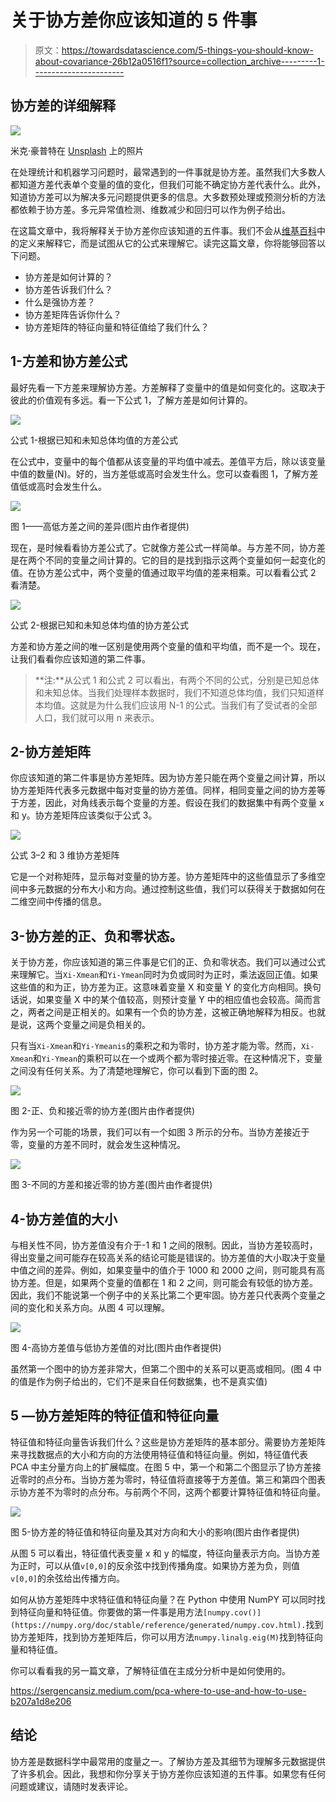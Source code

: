 # 关于协方差你应该知道的 5 件事

> 原文：<https://towardsdatascience.com/5-things-you-should-know-about-covariance-26b12a0516f1?source=collection_archive---------1----------------------->

## 协方差的详细解释

![](img/7b871c676d01c9d436d8cea960aab623.png)

米克·豪普特在 [Unsplash](https://unsplash.com/s/photos/dots?utm_source=unsplash&utm_medium=referral&utm_content=creditCopyText) 上的照片

在处理统计和机器学习问题时，最常遇到的一件事就是协方差。虽然我们大多数人都知道方差代表单个变量的值的变化，但我们可能不确定协方差代表什么。此外，知道协方差可以为解决多元问题提供更多的信息。大多数预处理或预测分析的方法都依赖于协方差。多元异常值检测、维数减少和回归可以作为例子给出。

在这篇文章中，我将解释关于协方差你应该知道的五件事。我们不会从[维基百科](https://en.wikipedia.org/wiki/Covariance)中的定义来解释它，而是试图从它的公式来理解它。读完这篇文章，你将能够回答以下问题。

*   协方差是如何计算的？
*   协方差告诉我们什么？
*   什么是强协方差？
*   协方差矩阵告诉你什么？
*   协方差矩阵的特征向量和特征值给了我们什么？

## 1-方差和协方差公式

最好先看一下方差来理解协方差。方差解释了变量中的值是如何变化的。这取决于彼此的价值观有多远。看一下公式 1，了解方差是如何计算的。

![](img/6332d2b1beaee0dd9e10678bc0cb633d.png)

公式 1-根据已知和未知总体均值的方差公式

在公式中，变量中的每个值都从该变量的平均值中减去。差值平方后，除以该变量中值的数量(N)。好的，当方差低或高时会发生什么。您可以查看图 1，了解方差值低或高时会发生什么。

![](img/cd9ef4f412e2e06e35e60d393185d982.png)

图 1——高低方差之间的差异(图片由作者提供)

现在，是时候看看协方差公式了。它就像方差公式一样简单。与方差不同，协方差是在两个不同的变量之间计算的。它的目的是找到指示这两个变量如何一起变化的值。在协方差公式中，两个变量的值通过取平均值的差来相乘。可以看看公式 2 看清楚。

![](img/79be7acce2130757bed4d20325b2b73c.png)

公式 2-根据已知和未知总体均值的协方差公式

方差和协方差之间的唯一区别是使用两个变量的值和平均值，而不是一个。现在，让我们看看你应该知道的第二件事。

> **注:**从公式 1 和公式 2 可以看出，有两个不同的公式，分别是已知总体和未知总体。当我们处理样本数据时，我们不知道总体均值，我们只知道样本均值。这就是为什么我们应该用 N-1 的公式。当我们有了受试者的全部人口，我们就可以用 n 来表示。

## 2-协方差矩阵

你应该知道的第二件事是协方差矩阵。因为协方差只能在两个变量之间计算，所以协方差矩阵代表多元数据中每对变量的协方差值。同样，相同变量之间的协方差等于方差，因此，对角线表示每个变量的方差。假设在我们的数据集中有两个变量 x 和 y。协方差矩阵应该类似于公式 3。

![](img/8cfec50e2e5bd9c316435ec1d24a64b6.png)

公式 3–2 和 3 维协方差矩阵

它是一个对称矩阵，显示每对变量的协方差。协方差矩阵中的这些值显示了多维空间中多元数据的分布大小和方向。通过控制这些值，我们可以获得关于数据如何在二维空间中传播的信息。

## 3-协方差的正、负和零状态。

关于协方差，你应该知道的第三件事是它们的正、负和零状态。我们可以通过公式来理解它。当`Xi-Xmean`和`Yi-Ymean`同时为负或同时为正时，乘法返回正值。如果这些值的和为正，协方差为正。这意味着变量 X 和变量 Y 的变化方向相同。换句话说，如果变量 X 中的某个值较高，则预计变量 Y 中的相应值也会较高。简而言之，两者之间是正相关的。如果有一个负的协方差，这被正确地解释为相反。也就是说，这两个变量之间是负相关的。

只有当`Xi-Xmean`和`Yi-Ymeanis`的乘积之和为零时，协方差才能为零。然而，`Xi-Xmean`和`Yi-Ymean`的乘积可以在一个或两个都为零时接近零。在这种情况下，变量之间没有任何关系。为了清楚地理解它，你可以看到下面的图 2。

![](img/bb854f75aafc50161c28f218176ec2ef.png)

图 2-正、负和接近零的协方差(图片由作者提供)

作为另一个可能的场景，我们可以有一个如图 3 所示的分布。当协方差接近于零，变量的方差不同时，就会发生这种情况。

![](img/840f50006d3c03109e83e47081edc02b.png)

图 3-不同的方差和接近零的协方差(图片由作者提供)

## 4-协方差值的大小

与相关性不同，协方差值没有介于-1 和 1 之间的限制。因此，当协方差较高时，得出变量之间可能存在较高关系的结论可能是错误的。协方差值的大小取决于变量中值之间的差异。例如，如果变量中的值介于 1000 和 2000 之间，则可能具有高协方差。但是，如果两个变量的值都在 1 和 2 之间，则可能会有较低的协方差。因此，我们不能说第一个例子中的关系比第二个更牢固。协方差只代表两个变量之间的变化和关系方向。从图 4 可以理解。

![](img/6f133ec603aae2fbe521a32f84acf581.png)

图 4-高协方差值与低协方差值的对比(图片由作者提供)

虽然第一个图中的协方差非常大，但第二个图中的关系可以更高或相同。(图 4 中的值是作为例子给出的，它们不是来自任何数据集，也不是真实值)

## 5 —协方差矩阵的特征值和特征向量

特征值和特征向量告诉我们什么？这些是协方差矩阵的基本部分。需要协方差矩阵来寻找数据点的大小和方向的方法使用特征值和特征向量。例如，特征值代表 PCA 中主分量方向上的扩展幅度。在图 5 中，第一个和第二个图显示了协方差接近零时的点分布。当协方差为零时，特征值将直接等于方差值。第三和第四个图表示协方差不为零时的点分布。与前两个不同，这两个都要计算特征值和特征向量。

![](img/aba4644ac942cb96725052ecbcdeaa34.png)

图 5-协方差的特征值和特征向量及其对方向和大小的影响(图片由作者提供)

从图 5 可以看出，特征值代表变量 x 和 y 的幅度，特征向量表示方向。当协方差为正时，可以从值`v[0,0]`的反余弦中找到传播角度。如果协方差为负，则值`v[0,0]`的余弦给出传播方向。

如何从协方差矩阵中求特征值和特征向量？在 Python 中使用 NumPY 可以同时找到特征向量和特征值。你要做的第一件事是用方法`[numpy.cov()](https://numpy.org/doc/stable/reference/generated/numpy.cov.html).`找到协方差矩阵，找到协方差矩阵后，你可以用方法`numpy.linalg.eig(M)`找到特征向量和特征值。

你可以看看我的另一篇文章，了解特征值在主成分分析中是如何使用的。

<https://sergencansiz.medium.com/pca-where-to-use-and-how-to-use-b207a1d8e206>  

## 结论

协方差是数据科学中最常用的度量之一。了解协方差及其细节为理解多元数据提供了许多机会。因此，我想和你分享关于协方差你应该知道的五件事。如果您有任何问题或建议，请随时发表评论。